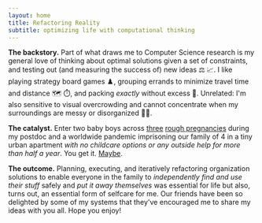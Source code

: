 ```yaml
---
layout: home
title: Refactoring Reality
subtitle: optimizing life with computational thinking
---
```


**The backstory.** Part of what draws me to Computer Science research is my general love of thinking about optimal solutions given a set of 
constraints, and testing out (and measuring the success of) new ideas :balance_scale: :chart_with_upwards_trend:. I like playing strategy board games :chess_pawn:, 
grouping errands to minimize travel time and distance :world_map: :stopwatch:, and packing *exactly* without excess :briefcase:.
Unrelated: I'm also sensitive to visual overcrowding and cannot concentrate when my surroundings are messy or disorganized :face_with_spiral_eyes:.

**The catalyst.** Enter two baby boys across [three](https://www.who.int/news-room/spotlight/why-we-need-to-talk-about-losing-a-baby) [rough pregnancies](https://en.wikipedia.org/wiki/Hyperemesis_gravidarum) 
during my postdoc and a worldwide pandemic imprisoning our family of 4 in a tiny urban apartment 
*with no childcare options or any outside help for more than half a year*. 
You get it. [Maybe](https://www.americanprogress.org/article/covid-19-pandemic-forcing-millennial-mothers-workforce/).

**The outcome.** Planning, executing, and iteratively refactoring organization solutions to enable everyone in the family to 
*independently find and use their stuff* safely and *put it away themselves* was essential for life but also, turns out, an essential form of selfcare for me. 
Our friends have been so delighted by some of my systems that they've encouraged me to share my ideas with you all. Hope you enjoy!